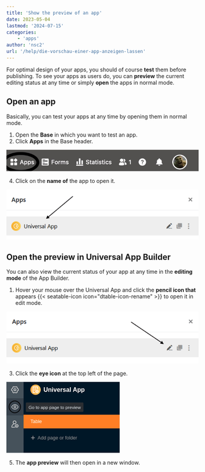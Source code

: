```yaml
---
title: 'Show the preview of an app'
date: 2023-05-04
lastmod: '2024-07-15'
categories:
    - 'apps'
author: 'nsc2'
url: '/help/die-vorschau-einer-app-anzeigen-lassen'
---
```


For optimal design of your apps, you should of course **test** them before publishing. To see your apps as users do, you can **preview** the current editing status at any time or simply **open** the apps in normal mode.

## Open an app

Basically, you can test your apps at any time by opening them in normal mode.

1. Open the **Base** in which you want to test an app.
2. Click **Apps** in the Base header.

![Click Apps in the Base header](images/click-apps-in-the-base-header.jpg)

4. Click on the **name of** the app to open it.

![Open app](images/App-oeffnen-1.png)

## Open the preview in Universal App Builder

You can also view the current status of your app at any time in the **editing mode** of the App Builder.

1. Hover your mouse over the Universal App and click the **pencil icon that** appears {{< seatable-icon icon="dtable-icon-rename" >}} to open it in edit mode.

![Edit apps](images/Apps-bearbeiten.png)

3. Click the **eye icon** at the top left of the page.

![Opening the app preview of a universal app](images/open-app-preview-of-the-universal-app.png)

5. The **app preview** will then open in a new window.
